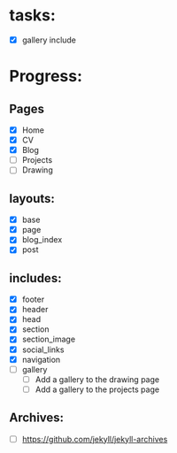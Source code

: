 # tasks:

- [x] gallery include

# Progress:
## Pages

- [x] Home
- [x] CV
- [x] Blog
- [ ] Projects
- [ ] Drawing

## layouts:

- [x] base
- [x] page
- [x] blog_index
- [x] post

## includes:

- [x] footer
- [x] header
- [x] head
- [x] section
- [x] section_image
- [x] social_links
- [x] navigation
- [ ] gallery
    - [ ] Add a gallery to the drawing page
    - [ ] Add a gallery to the projects page

## Archives:

- [ ] https://github.com/jekyll/jekyll-archives